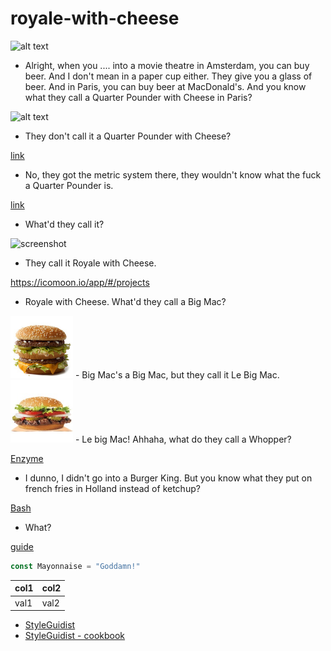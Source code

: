 # royale-with-cheese

![alt text](path/to/img.png)
- Alright, when you .... into a movie theatre in Amsterdam, you can buy beer. And I don't mean in a paper cup either. 
They give you a glass of beer. And in Paris, you can buy beer at MacDonald's. And you know what they call a 
Quarter Pounder with Cheese in Paris?

![alt text](./path/to/img.png)
- They don't call it a Quarter Pounder with Cheese?

[link](some/file.txt)
- No, they got the metric system there, they wouldn't know what the fuck a Quarter Pounder is.

[link](/some/file.txt)
- What'd they call it?

![screenshot](/assets/images/some-image_1.png)
- They call it Royale with Cheese.

https://icomoon.io/app/#/projects
- Royale with Cheese. What'd they call a Big Mac?

<img src="images/bigmac.jpg" width="100" height="100">
- Big Mac's a Big Mac, but they call it Le Big Mac.


<img src="images/whopper.jpg" width="100" height="100">
- Le big Mac! Ahhaha, what do they call a Whopper?

[Enzyme](https://devhints.io/enzyme)
- I dunno, I didn't go into a Burger King. But you know what they put on french fries in Holland instead of ketchup?

[Bash](https://devhints.io/bash)
- What?

[guide](https://niketech.com/)
```js
const Mayonnaise = "Goddamn!"
```
| **col1** | **col2** |
| ----------| ------- |
| val1      | val2    |

- [StyleGuidist](https://react-styleguidist.js.org/examples/basic/)
- [StyleGuidist - cookbook](https://react-styleguidist.js.org/docs/cookbook.html)
